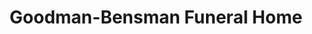 ---
title: "Goodman-Bensman Funeral Home"
url: /whitefish-bay/goodman-bensman-funeral-home/
shop: funeral directors
---